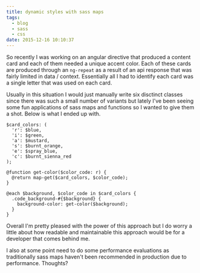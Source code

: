 ```yaml
---
title: dynamic styles with sass maps
tags:
  - blog
  - sass
  - css
date: 2015-12-16 10:10:37
---
```


So recently I was working on an angular directive that produced a content card and each of them needed a unique accent color. Each of these cards are produced through an `ng-repeat` as a result of an api response that was fairly limited in data / context. Essentially all I had to identify each card was a single letter that was used on each card.

Usually in this situation I would just manually write six disctinct classes since there was such a small number of variants but lately I've been seeing some fun applications of sass maps and functions so I wanted to give them a shot. Below is what I ended up with.

```less
$card_colors: (
  'r': $blue,
  'i': $green,
  'a': $mustard,
  's': $burnt_orange,
  'e': $spray_blue,
  'c': $burnt_sienna_red
);

@function get-color($color_code: r) {
  @return map-get($card_colors, $color_code);
}

@each $background, $color_code in $card_colors {
  .code_background-#{$background} {
    background-color: get-color($background);
  }
}
```

Overall I'm pretty pleased with the power of this approach but I do worry a little about how readable and maintainable this approach would be for a developer that comes behind me.

I also at some point need to do some performance evaluations as traditionally sass maps haven't been recommended in production due to performance. Thoughts?
